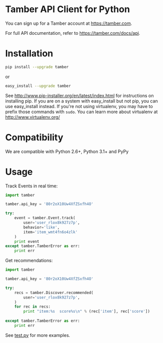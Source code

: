# Tamber API Client for Python

You can sign up for a Tamber account at https://tamber.com.

For full API documentation, refer to https://tamber.com/docs/api.

Installation
============

```sh
pip install --upgrade tamber
```

or

```sh
easy_install --upgrade tamber
```

See http://www.pip-installer.org/en/latest/index.html for instructions
on installing pip. If you are on a system with easy_install but not
pip, you can use easy_install instead. If you're not using virtualenv,
you may have to prefix those commands with `sudo`. You can learn more
about virtualenv at http://www.virtualenv.org/


Compatibility
=============

We are compatible with Python 2.6+, Python 3.1+ and PyPy


Usage
=====

Track Events in real time:

```python
import tamber

tamber.api_key = '80r2oX10Uw4XfZSxfh4O'

try:
	event = tamber.Event.track(
		user='user_rlox8k927z7p',
		behavior='like',
		item='item_wmt4fn6o4zlk'
	)
	print event
except tamber.TamberError as err:
	print err
```

Get recommendations:

```python
import tamber

tamber.api_key = '80r2oX10Uw4XfZSxfh4O'

try:
	recs = tamber.Discover.recommended(
		user='user_rlox8k927z7p',
	)
	for rec in recs:
    	print "item:%s  score%s\n" % (rec['item'], rec['score'])
    	
except tamber.TamberError as err:
	print err
```

See [test.py](https://github.com/tamber/tamber-python/blob/master/test/test.py) for more examples.

